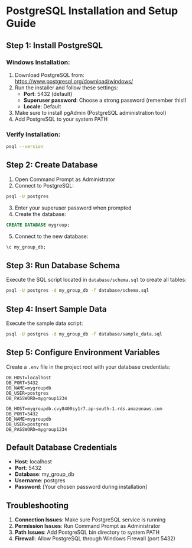 # PostgreSQL Installation and Setup Guide

## Step 1: Install PostgreSQL

### Windows Installation:
1. Download PostgreSQL from: https://www.postgresql.org/download/windows/
2. Run the installer and follow these settings:
   - **Port**: 5432 (default)
   - **Superuser password**: Choose a strong password (remember this!)
   - **Locale**: Default
3. Make sure to install pgAdmin (PostgreSQL administration tool)
4. Add PostgreSQL to your system PATH

### Verify Installation:
```bash
psql --version
```

## Step 2: Create Database

1. Open Command Prompt as Administrator
2. Connect to PostgreSQL:
```bash
psql -U postgres
```
3. Enter your superuser password when prompted
4. Create the database:
```sql
CREATE DATABASE mygroup;
```
5. Connect to the new database:
```sql
\c my_group_db;
```

## Step 3: Run Database Schema

Execute the SQL script located in `database/schema.sql` to create all tables:

```bash
psql -U postgres -d my_group_db -f database/schema.sql
```

## Step 4: Insert Sample Data

Execute the sample data script:

```bash
psql -U postgres -d my_group_db -f database/sample_data.sql
```

## Step 5: Configure Environment Variables

Create a `.env` file in the project root with your database credentials:

```
DB_HOST=localhost
DB_PORT=5432
DB_NAME=mygroupdb
DB_USER=postgres
DB_PASSWORD=mygroup1234
```

```
DB_HOST=mygroupdb.cvy8400sy1r7.ap-south-1.rds.amazonaws.com 
DB_PORT=5432
DB_NAME=mygroupdb
DB_USER=postgres
DB_PASSWORD=mygroup1234
```



## Default Database Credentials

- **Host**: localhost
- **Port**: 5432
- **Database**: my_group_db
- **Username**: postgres
- **Password**: [Your chosen password during installation]

## Troubleshooting

1. **Connection Issues**: Make sure PostgreSQL service is running
2. **Permission Issues**: Run Command Prompt as Administrator
3. **Path Issues**: Add PostgreSQL bin directory to system PATH
4. **Firewall**: Allow PostgreSQL through Windows Firewall (port 5432)
